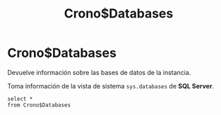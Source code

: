 ﻿---
SidebarGroup: index-db-views
title: Crono$Databases
Autogenerated: true
---

# Crono$Databases

Devuelve información sobre las bases de datos de la instancia.

Toma información de la vista de sistema `sys.databases` de **SQL Server**.


```
select *
from Crono$Databases
```

